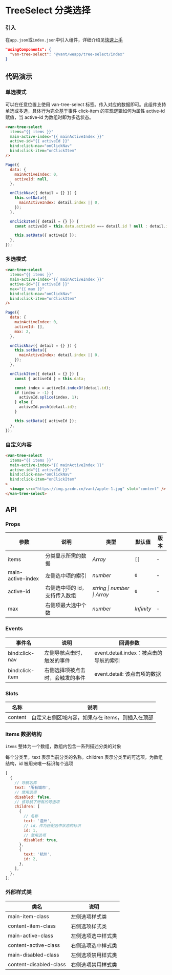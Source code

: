 # TreeSelect 分类选择

### 引入

在`app.json`或`index.json`中引入组件，详细介绍见[快速上手](#/quickstart#yin-ru-zu-jian)

```json
"usingComponents": {
  "van-tree-select": "@vant/weapp/tree-select/index"
}
```

## 代码演示

### 单选模式

可以在任意位置上使用 van-tree-select 标签。传入对应的数据即可。此组件支持单选或多选，具体行为完全基于事件 click-item 的实现逻辑如何为属性 active-id 赋值，当 active-id 为数组时即为多选状态。

```html
<van-tree-select
  items="{{ items }}"
  main-active-index="{{ mainActiveIndex }}"
  active-id="{{ activeId }}"
  bind:click-nav="onClickNav"
  bind:click-item="onClickItem"
/>
```

```javascript
Page({
  data: {
    mainActiveIndex: 0,
    activeId: null,
  },

  onClickNav({ detail = {} }) {
    this.setData({
      mainActiveIndex: detail.index || 0,
    });
  },

  onClickItem({ detail = {} }) {
    const activeId = this.data.activeId === detail.id ? null : detail.id;

    this.setData({ activeId });
  },
});
```

### 多选模式

```html
<van-tree-select
  items="{{ items }}"
  main-active-index="{{ mainActiveIndex }}"
  active-id="{{ activeId }}"
  max="{{ max }}"
  bind:click-nav="onClickNav"
  bind:click-item="onClickItem"
/>
```

```javascript
Page({
  data: {
    mainActiveIndex: 0,
    activeId: [],
    max: 2,
  },

  onClickNav({ detail = {} }) {
    this.setData({
      mainActiveIndex: detail.index || 0,
    });
  },

  onClickItem({ detail = {} }) {
    const { activeId } = this.data;

    const index = activeId.indexOf(detail.id);
    if (index > -1) {
      activeId.splice(index, 1);
    } else {
      activeId.push(detail.id);
    }

    this.setData({ activeId });
  },
});
```

### 自定义内容

```html
<van-tree-select
  items="{{ items }}"
  main-active-index="{{ mainActiveIndex }}"
  active-id="{{ activeId }}"
  bind:click-nav="onClickNav"
  bind:click-item="onClickItem"
>
  <image src="https://img.yzcdn.cn/vant/apple-1.jpg" slot="content" />
</van-tree-select>
```

## API

### Props

| 参数 | 说明 | 类型 | 默认值 | 版本 |
| --- | --- | --- | --- | --- |
| items | 分类显示所需的数据 | _Array_ | `[]` | - |
| main-active-index | 左侧选中项的索引 | _number_ | `0` | - |
| active-id | 右侧选中项的 id，支持传入数组 | _string \| number \| Array_ | `0` | - |
| max | 右侧项最大选中个数 | _number_ | _Infinity_ | - |

### Events

| 事件名 | 说明 | 回调参数 |
| --- | --- | --- |
| bind:click-nav | 左侧导航点击时，触发的事件 | event.detail.index：被点击的导航的索引 |
| bind:click-item | 右侧选择项被点击时，会触发的事件 | event.detail: 该点击项的数据 |

### Slots

| 名称    | 说明                                             |
| ------- | ------------------------------------------------ |
| content | 自定义右侧区域内容，如果存在 items，则插入在顶部 |

### items 数据结构

`items` 整体为一个数组，数组内包含一系列描述分类的对象

每个分类里，text 表示当前分类的名称。children 表示分类里的可选项，为数组结构，id 被用来唯一标识每个选项

```javascript
[
  {
    // 导航名称
    text: '所有城市',
    // 禁用选项
    disabled: false,
    // 该导航下所有的可选项
    children: [
      {
        // 名称
        text: '温州',
        // id，作为匹配选中状态的标识
        id: 1,
        // 禁用选项
        disabled: true,
      },
      {
        text: '杭州',
        id: 2,
      },
    ],
  },
];
```

### 外部样式类

| 类名                   | 说明               |
| ---------------------- | ------------------ |
| main-item-class        | 左侧选项样式类     |
| content-item-class     | 右侧选项样式类     |
| main-active-class      | 左侧选项选中样式类 |
| content-active-class   | 右侧选项选中样式类 |
| main-disabled-class    | 左侧选项禁用样式类 |
| content-disabled-class | 右侧选项禁用样式类 |
